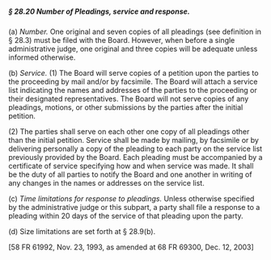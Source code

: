 ##### § 28.20 Number of Pleadings, service and response. #####

(a) *Number.* One original and seven copies of all pleadings (see definition in § 28.3) must be filed with the Board. However, when before a single administrative judge, one original and three copies will be adequate unless informed otherwise.

(b) *Service.* (1) The Board will serve copies of a petition upon the parties to the proceeding by mail and/or by facsimile. The Board will attach a service list indicating the names and addresses of the parties to the proceeding or their designated representatives. The Board will not serve copies of any pleadings, motions, or other submissions by the parties after the initial petition.

(2) The parties shall serve on each other one copy of all pleadings other than the initial petition. Service shall be made by mailing, by facsimile or by delivering personally a copy of the pleading to each party on the service list previously provided by the Board. Each pleading must be accompanied by a certificate of service specifying how and when service was made. It shall be the duty of all parties to notify the Board and one another in writing of any changes in the names or addresses on the service list.

(c) *Time limitations for response to pleadings.* Unless otherwise specified by the administrative judge or this subpart, a party shall file a response to a pleading within 20 days of the service of that pleading upon the party.

(d) Size limitations are set forth at § 28.9(b).

[58 FR 61992, Nov. 23, 1993, as amended at 68 FR 69300, Dec. 12, 2003]